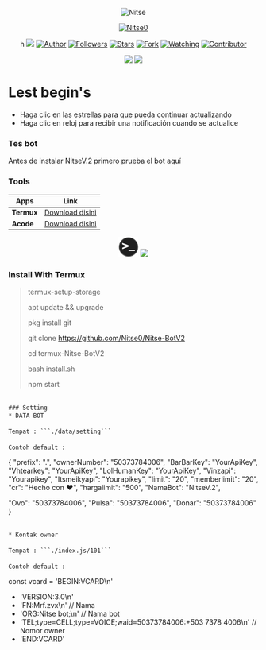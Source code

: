 
<P align="center">
    <img alt="Nitse" src ="https://user-images.githubusercontent.com/72728486/108575146-e06e5280-734b-11eb-9268-b91b09e8b374.gif" width="180"

</P>

<p align="center">
<a href="https://github.com/Nitse0"><img title="Nitse0" src="https://img.shields.io/badge/github-Nitse0-orange.svg?style=social&logo=github"></a>
</p>
<p align="center">h
<img src="https://gpvc.arturio.dev/mrfzvx12" />
<a href="https://github.com/Nitse0"><img title="Author" src="https://img.shields.io/badge/termux-Nitse-BotV2-orange?style=for-the-badge&logo=github"></a>
<a href="https://github.com/Nitse0/followers"><img title="Followers" src="https://img.shields.io/github/followers/Nitse0?label=Followers&style=social"></a>
<a href="https://github.com/Nitse0/Nitse-v2/stargazers/"><img title="Stars" src="https://img.shields.io/github/stars/Nitse0/termux-Nitse-BotV2?&style=social"></a>
<a href="https://github.com/Nitse0/Nitse-v2/network/members"><img title="Fork" src="https://img.shields.io/github/forks/Nitse0/termux-Nitse-BotV2?style=social"></a>
<a href="https://github.com/Nitse0/Nitse-v2/watchers"><img title="Watching" src="https://img.shields.io/github/watchers/Nitse0/termux-Nitse-BotV2?label=Watching&style=social"></a>
<a href="https://github.com/Nitse0/Nitse-v2/watchers"><img title="Contributor" src="https://img.shields.io/github/contributors/Nitse/termux-Nitse-BotV2?logo=github&style=social"></a>
</p>
<p align="center">
<a href="https://github.com/Nitse0/Nitse-BotV2"><img src="https://img.shields.io/github.com/Nitse0/Nitse-BotV2?label=Repo%20size&style=plastic"></a>
<a href="https://github.com/Nitse0/Nitse-BotV2"><img src="https://img.shields.io/github/search/termux-Nitse-BotV2/termux-whatsapp-bot?label=Search&style=plastic"></a>
</p>

# Lest begin's
* Haga clic en las estrellas para que pueda continuar actualizando
* Haga clic en reloj para recibir una notificación cuando se actualice
### Tes bot
Antes de instalar NitseV.2 primero prueba el bot aquí
</p>

### Tools
| Apps | Link |
|--------|--------|
| **Termux** | [Download disini](https://play.google.com/store/apps/details?id=com.termux) |
| **Acode** | [Download disini](https://play.google.com/store/apps/details?id=com.foxdebug.acodefree) |
<p align="center">
  <div align="center">
 <code><img height="40" src="https://raw.githubusercontent.com/github/explore/80688e429a7d4ef2fca1e82350fe8e3517d3494d/topics/terminal/terminal.png"></code>
 <code><img height="40" src="https://user-images.githubusercontent.com/72728486/108440991-c9196180-7286-11eb-910e-d95691565ec8.png"></code>

  </div>
  </p>


### Install With Termux

> termux-setup-storage
> 
> apt update && upgrade
> 
> pkg install git
> 
> git clone https://github.com/Nitse0/Nitse-BotV2
> 
> cd termux-Nitse-BotV2
> 
> bash install.sh
> 
> npm start
```

### Setting
* DATA BOT

Tempat : ```./data/setting```

Contoh default :
```
{
	"prefix": ".",
	"ownerNumber": "50373784006",
	"BarBarKey": "YourApiKey",
	"Vhtearkey": "YourApiKey",
	"LolHumanKey": "YourApiKey",
        "Vinzapi": "Yourapikey",
        "Itsmeikyapi": "Yourapikey",
	"limit": "20",
  "memberlimit": "20",
  "cr": "Hecho con ❤️",
  "hargalimit": "500",
  "NamaBot": "NitseV.2",
 
 
  "Ovo": "50373784006",
  "Pulsa": "50373784006",
  "Donar": "50373784006"
}
```

* Kontak owner

Tempat : ```./index.js/101```

Contoh default :

```
const vcard = 'BEGIN:VCARD\n'
+ 'VERSION:3.0\n'
+ 'FN:Mrf.zvx\n' // Nama
+ 'ORG:Nitse bot;\n' // Nama bot
+ 'TEL;type=CELL;type=VOICE;waid=50373784006:+503 7378 4006\n' // Nomor owner
+ 'END:VCARD'
